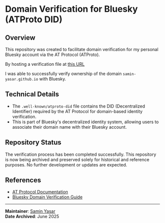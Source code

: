 # Domain Verification for Bluesky (ATProto DID)

## Overview

This repository was created to facilitate domain verification for my personal Bluesky account via the AT Protocol (ATProto).

By hosting a verification file at [this URL](https://samin-yasar.github.io/.well-known/atproto-did)


I was able to successfully verify ownership of the domain `samin-yasar.github.io` with Bluesky.

## Technical Details

- The `.well-known/atproto-did` file contains the DID (Decentralized Identifier) required by the AT Protocol for domain-based identity verification.
- This is part of Bluesky's decentralized identity system, allowing users to associate their domain name with their Bluesky account.

## Repository Status

The verification process has been completed successfully. This repository is now being archived and preserved solely for historical and reference purposes. No further development or updates are expected.

## References

- [AT Protocol Documentation](https://atproto.com/)
- [Bluesky Domain Verification Guide](https://docs.bsky.app/docs/advanced/domain-verification)

---

**Maintainer**: [Samin Yasar](https://samin-yasar.github.io)  
**Date Archived**: June 2025

